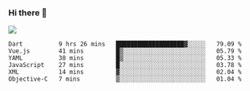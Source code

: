 ### Hi there 👋

<!--
**guozhigq/guozhigq** is a ✨ _special_ ✨ repository because its `README.md` (this file) appears on your GitHub profile.

Here are some ideas to get you started:

- 🔭 I’m currently working on ...
- 🌱 I’m currently learning ...
- 👯 I’m looking to collaborate on ...
- 🤔 I’m looking for help with ...
- 💬 Ask me about ...
- 📫 How to reach me: ...
- 😄 Pronouns: ...
- ⚡ Fun fact: ...
-->
![](https://github-readme-stats.vercel.app/api?username=guozhigq&show_icons=true)
<!--START_SECTION:waka-->

```text
Dart          9 hrs 26 mins   ███████████████████▓░░░░░   79.09 %
Vue.js        41 mins         █▒░░░░░░░░░░░░░░░░░░░░░░░   05.79 %
YAML          38 mins         █▒░░░░░░░░░░░░░░░░░░░░░░░   05.33 %
JavaScript    27 mins         █░░░░░░░░░░░░░░░░░░░░░░░░   03.78 %
XML           14 mins         ▓░░░░░░░░░░░░░░░░░░░░░░░░   02.04 %
Objective-C   7 mins          ▒░░░░░░░░░░░░░░░░░░░░░░░░   01.04 %
```

<!--END_SECTION:waka-->
